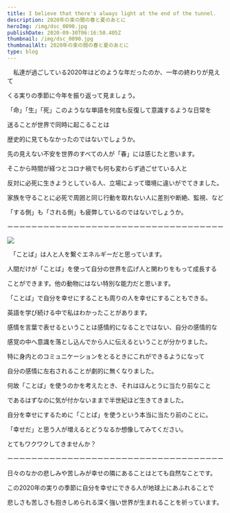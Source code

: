 ```yaml
---
title: I believe that there's always light at the end of the tunnel.
description: 2020年の束の間の春と夏のあとに
heroImg: /img/dsc_0090.jpg
publishDate: 2020-09-30T06:16:50.405Z
thumbnail: /img/dsc_0090.jpg
thumbnailAlt: 2020年の束の間の春と夏のあとに
type: blog
---
```

　私達が過ごしている2020年はどのような年だったのか、一年の終わりが見えて

くる実りの季節に今年を振り返って見ましょう。

「命」「生」「死」このようなな単語を何度も反復して意識するような日常を

送ることが世界で同時に起こることは

歴史的に見てもなかったのではないでしょうか。

先の見えない不安を世界のすべての人が「春」には感じたと思います。

そこから時間が経つとコロナ禍でも何も変わらず過ごせている人と

反対に必死に生きようとしている人、立場によって環境に違いがでてきました。

家族を守ることに必死で周囲と同じ行動を取れない人に差別や断絶、監視、など

「する側」も「される側」も疲弊しているのではないでしょうか。

ーーーーーーーーーーーーーーーーーーーーーーーーーーーーーーーーーーーー

![](/img/1592311777498.jpg)

　「ことば」は人と人を繋ぐエネルギーだと思っています。

人間だけが「ことば」を使って自分の世界を広げ人と関わりをもって成長する

ことができます。他の動物にはない特別な能力だと思います。

「ことば」で自分を幸せにすることも周りの人を幸せにすることもできる。

英語を学び続ける中で私はわかったことがあります。

感情を言葉で表せるということは感情的になることではない、自分の感情的な

感覚の中へ意識を落とし込んでから人に伝えるということが分かりました。

特に身内とのコミュニケーションをとるときにこれができるようになって

自分の感情に左右されることが劇的に無くなりました。

何故「ことば」を使うのかを考えたとき、それはほんとうに当たり前なこと

であるはずなのに気が付かないままで半世紀ほど生きてきました。

自分を幸せにするために「ことば」を使うという本当に当たり前のことに。

「幸せだ」と思う人が増えるとどうなるか想像してみてください。

とてもワクワクしてきませんか？

ーーーーーーーーーーーーーーーーーーーーーーーーーーーーーーーーーーーー

日々のなかの悲しみや苦しみが幸せの隣にあることはとても自然なことです。

この2020年の実りの季節に自分を幸せにできる人が地球上にあふれることで

悲しさも苦しさも抱きしめられる深く強い世界が生まれることを祈っています。